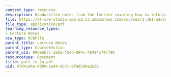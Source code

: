 ```yaml
---
content_type: resource
description: Handwritten notes from the lecture covering how to interpret flow nets.
file: https://ol-ocw-studio-app-qa.s3.amazonaws.com/courses/1-361-advanced-soil-mechanics-fall-2004/87d4144a4d001e4496716fa8590a2636_part_iv_2a.pdf
file_type: application/pdf
learning_resource_types:
- Lecture Notes
ocw_type: OCWFile
parent_title: Lecture Notes
parent_type: CourseSection
parent_uid: 99deab7c-2eb5-f5cb-094c-48494c747796
resourcetype: Document
title: part_iv_2a.pdf
uid: 87d4144a-4d00-1e44-9671-6fa8590a2636
---
```

